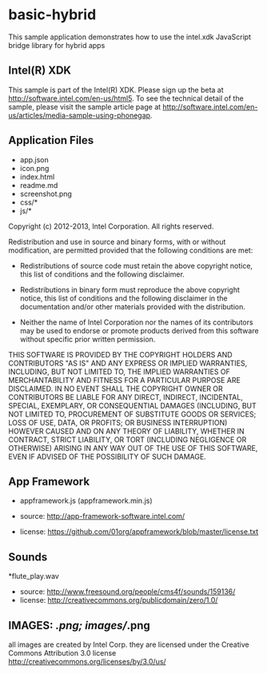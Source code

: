 basic-hybrid
====================
This sample application demonstrates how to use the intel.xdk JavaScript bridge library for hybrid apps

Intel(R) XDK
-------------------------------------------
This sample is part of the Intel(R) XDK. 
Please sign up the beta at http://software.intel.com/en-us/html5.
To see the technical detail of the sample, please visit the sample article page 
at http://software.intel.com/en-us/articles/media-sample-using-phonegap. 

Application Files
-----------------
* app.json
* icon.png
* index.html
* readme.md
* screenshot.png
* css/*
* js/*

Copyright (c) 2012-2013, Intel Corporation. All rights reserved.

Redistribution and use in source and binary forms, with or without modification, 
are permitted provided that the following conditions are met:

- Redistributions of source code must retain the above copyright notice, 
  this list of conditions and the following disclaimer.

- Redistributions in binary form must reproduce the above copyright notice, 
  this list of conditions and the following disclaimer in the documentation 
  and/or other materials provided with the distribution.

- Neither the name of Intel Corporation nor the names of its contributors 
  may be used to endorse or promote products derived from this software 
  without specific prior written permission.

THIS SOFTWARE IS PROVIDED BY THE COPYRIGHT HOLDERS AND CONTRIBUTORS "AS IS" 
AND ANY EXPRESS OR IMPLIED WARRANTIES, INCLUDING, BUT NOT LIMITED TO, 
THE IMPLIED WARRANTIES OF MERCHANTABILITY AND FITNESS FOR A PARTICULAR PURPOSE 
ARE DISCLAIMED. IN NO EVENT SHALL THE COPYRIGHT OWNER OR CONTRIBUTORS BE 
LIABLE FOR ANY DIRECT, INDIRECT, INCIDENTAL, SPECIAL, EXEMPLARY, OR 
CONSEQUENTIAL DAMAGES (INCLUDING, BUT NOT LIMITED TO, PROCUREMENT OF SUBSTITUTE 
GOODS OR SERVICES; LOSS OF USE, DATA, OR PROFITS; OR BUSINESS INTERRUPTION) 
HOWEVER CAUSED AND ON ANY THEORY OF LIABILITY, WHETHER IN CONTRACT, STRICT 
LIABILITY, OR TORT (INCLUDING NEGLIGENCE OR OTHERWISE) ARISING IN ANY WAY OUT 
OF THE USE OF THIS SOFTWARE, EVEN IF ADVISED OF THE POSSIBILITY OF SUCH DAMAGE.


App Framework
--------------------------
* appframework.js (appframework.min.js)

* source:  http://app-framework-software.intel.com/
* license:  https://github.com/01org/appframework/blob/master/license.txt

Sounds
--------------------------
*flute_play.wav

* source: http://www.freesound.org/people/cms4f/sounds/159136/
* license: http://creativecommons.org/publicdomain/zero/1.0/

IMAGES: *.png; images/*.png
----------------------------------------------------------------------------
all images are created by Intel Corp.
they are licensed under the Creative Commons Attribution 3.0 license
http://creativecommons.org/licenses/by/3.0/us/